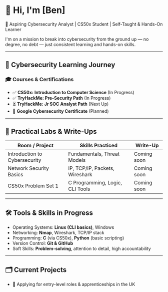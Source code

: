 # 👋 Hi, I'm [Ben]

🎯 Aspiring Cybersecurity Analyst | CS50x Student | Self-Taught & Hands-On Learner

I'm on a mission to break into cybersecurity from the ground up — no degree, no debt — just consistent learning and hands-on skills.

---

## 🔐 Cybersecurity Learning Journey

### 🎓 Courses & Certifications
- ✅ **CS50x: Introduction to Computer Science** (In Progress)
- ✅ **TryHackMe: Pre-Security Path** (In Progress)
- ⏳ **TryHackMe: Jr SOC Analyst Path** (Next Up)
- 📝 **Google Cybersecurity Certificate** (Planned)

---

## 🧪 Practical Labs & Write-Ups

| Room / Project                       | Skills Practiced                     | Write-Up |
|--------------------------------------|--------------------------------------|----------|
| Introduction to Cybersecurity        | Fundamentals, Threat Models          | Coming soon |
| Network Security Basics              | IP, TCP/IP, Packets, Wireshark       | Coming soon |
| CS50x Problem Set 1                  | C Programming, Logic, CLI Tools      | Coming soon |

---

## 🛠️ Tools & Skills in Progress

- Operating Systems: **Linux (CLI basics)**, Windows
- Networking: **Nmap**, Wireshark, TCP/IP stack
- Programming: **C** (via CS50x), **Python** (basic scripting)
- Version Control: **Git & GitHub**
- Soft Skills: **Problem-solving**, attention to detail, high accountability

---

## 🗂️ Current Projects
- 🔐 Applying for entry-level roles & apprenticeships in the UK
